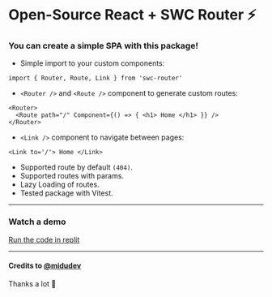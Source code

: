 # Open-Source React + SWC Router ⚡️

### You can create a simple SPA with this package!

- Simple import to your custom components:

```
import { Router, Route, Link } from 'swc-router'
```

- `<Router />` and `<Route />` component to generate custom routes:

```
<Router>
  <Route path="/" Component={() => { <h1> Home </h1> }} />
</Router>
```

- `<Link />` component to navigate between pages:

```
<Link to='/'> Home </Link>
```

- Supported route by default `(404)`.
- Supported routes with params.
- Lazy Loading of routes.
- Tested package with Vitest.

---

### Watch a demo

[Run the code in replit](https://replit.com/@emapeire/swc-router-demo)

---

#### Credits to [@midudev](https://github.com/midudev)

Thanks a lot 🖤
